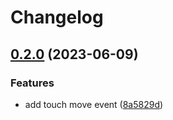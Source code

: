 # Changelog

## [0.2.0](https://github.com/hbstack/slide/compare/v0.1.0...v0.2.0) (2023-06-09)


### Features

* add touch move event ([8a5829d](https://github.com/hbstack/slide/commit/8a5829d20f11faf6970a7bd65fd22837c8902328))
